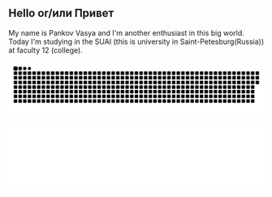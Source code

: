## Hello or/или Привет

My name is Pankov Vasya and I'm another enthusiast in this big world. Today I'm studying in the SUAI (this is university in Saint-Petesburg(Russia)) at faculty 12 (college).

![](https://raw.githubusercontent.com/pank-su/pank-su/output/github-contribution-grid-snake.svg)
<p align="center">
  <img src="/dist/metrics.classic.svg" alt="Language stats"  />
</p>
